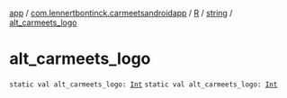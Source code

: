 [app](../../../index.md) / [com.lennertbontinck.carmeetsandroidapp](../../index.md) / [R](../index.md) / [string](index.md) / [alt_carmeets_logo](./alt_carmeets_logo.md)

# alt_carmeets_logo

`static val alt_carmeets_logo: `[`Int`](https://kotlinlang.org/api/latest/jvm/stdlib/kotlin/-int/index.html)
`static val alt_carmeets_logo: `[`Int`](https://kotlinlang.org/api/latest/jvm/stdlib/kotlin/-int/index.html)